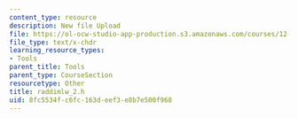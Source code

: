 ```yaml
---
content_type: resource
description: New file Upload
file: https://ol-ocw-studio-app-production.s3.amazonaws.com/courses/12-811-tropical-meteorology-spring-2011/8fc5534fc6fc163deef3e8b7e500f968_raddimlw_2.h
file_type: text/x-chdr
learning_resource_types:
- Tools
parent_title: Tools
parent_type: CourseSection
resourcetype: Other
title: raddimlw_2.h
uid: 8fc5534f-c6fc-163d-eef3-e8b7e500f968
---
```

